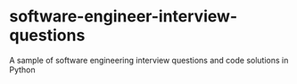 # software-engineer-interview-questions
A sample of software engineering interview questions and code solutions in Python
